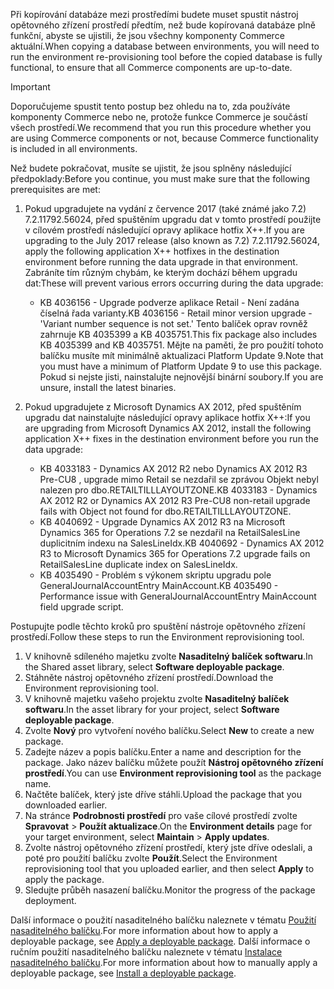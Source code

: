 <span data-ttu-id="d9aec-101">Při kopírování databáze mezi prostředími budete muset spustit nástroj opětovného zřízení prostředí předtím, než bude kopírovaná databáze plně funkční, abyste se ujistili, že jsou všechny komponenty Commerce aktuální.</span><span class="sxs-lookup"><span data-stu-id="d9aec-101">When copying a database between environments, you will need to run the environment re-provisioning tool before the copied database is fully functional, to ensure that all Commerce components are up-to-date.</span></span>

> [!IMPORTANT]
> <span data-ttu-id="d9aec-102">Doporučujeme spustit tento postup bez ohledu na to, zda používáte komponenty Commerce nebo ne, protože funkce Commerce je součástí všech prostředí.</span><span class="sxs-lookup"><span data-stu-id="d9aec-102">We recommend that you run this procedure whether you are using Commerce components or not, because Commerce functionality is included in all environments.</span></span> 

<span data-ttu-id="d9aec-103">Než budete pokračovat, musíte se ujistit, že jsou splněny následující předpoklady:</span><span class="sxs-lookup"><span data-stu-id="d9aec-103">Before you continue, you must make sure that the following prerequisites are met:</span></span>
1. <span data-ttu-id="d9aec-104">Pokud upgradujete na vydání z července 2017 (také známé jako 7.2) 7.2.11792.56024, před spuštěním upgradu dat v tomto prostředí použijte v cílovém prostředí následující opravy aplikace hotfix X++.</span><span class="sxs-lookup"><span data-stu-id="d9aec-104">If you are upgrading to the July 2017 release (also known as 7.2) 7.2.11792.56024, apply the following application X++ hotfixes in the destination environment before running the data upgrade in that environment.</span></span> <span data-ttu-id="d9aec-105">Zabráníte tím různým chybám, ke kterým dochází během upgradu dat:</span><span class="sxs-lookup"><span data-stu-id="d9aec-105">These will prevent various errors occurring during the data upgrade:</span></span>

    - <span data-ttu-id="d9aec-106">KB 4036156 - Upgrade podverze aplikace Retail - Není zadána číselná řada varianty.</span><span class="sxs-lookup"><span data-stu-id="d9aec-106">KB 4036156 - Retail minor version upgrade - 'Variant number sequence is not set.'</span></span> <span data-ttu-id="d9aec-107">Tento balíček oprav rovněž zahrnuje KB 4035399 a KB 4035751.</span><span class="sxs-lookup"><span data-stu-id="d9aec-107">This fix package also includes KB 4035399 and KB 4035751.</span></span> <span data-ttu-id="d9aec-108">Mějte na paměti, že pro použití tohoto balíčku musíte mít minimálně aktualizaci Platform Update 9.</span><span class="sxs-lookup"><span data-stu-id="d9aec-108">Note that you must have a minimum of Platform Update 9 to use this package.</span></span> <span data-ttu-id="d9aec-109">Pokud si nejste jisti, nainstalujte nejnovější binární soubory.</span><span class="sxs-lookup"><span data-stu-id="d9aec-109">If you are unsure, install the latest binaries.</span></span>
    
2. <span data-ttu-id="d9aec-110">Pokud upgradujete z Microsoft Dynamics AX 2012, před spuštěním upgradu dat nainstalujte následující opravy aplikace hotfix X++:</span><span class="sxs-lookup"><span data-stu-id="d9aec-110">If you are upgrading from Microsoft Dynamics AX 2012, install the following application X++ fixes in the destination environment before you run the data upgrade:</span></span>
    - <span data-ttu-id="d9aec-111">KB 4033183 - Dynamics AX 2012 R2 nebo Dynamics AX 2012 R3 Pre-CU8 , upgrade mimo Retail se nezdařil se zprávou Objekt nebyl nalezen pro dbo.RETAILTILLLAYOUTZONE.</span><span class="sxs-lookup"><span data-stu-id="d9aec-111">KB 4033183 - Dynamics AX 2012 R2 or Dynamics AX 2012 R3 Pre-CU8 non-retail upgrade fails with Object not found for dbo.RETAILTILLLAYOUTZONE.</span></span>
    - <span data-ttu-id="d9aec-112">KB 4040692 - Upgrade Dynamics AX 2012 R3 na Microsoft Dynamics 365 for Operations 7.2 se nezdařil na RetailSalesLine duplicitním indexu na SalesLineIdx.</span><span class="sxs-lookup"><span data-stu-id="d9aec-112">KB 4040692 - Dynamics AX 2012 R3 to Microsoft Dynamics 365 for Operations 7.2 upgrade fails on RetailSalesLine duplicate index on SalesLineIdx.</span></span>
    - <span data-ttu-id="d9aec-113">KB 4035490 - Problém s výkonem skriptu upgradu pole GeneralJournalAccountEntry MainAccount.</span><span class="sxs-lookup"><span data-stu-id="d9aec-113">KB 4035490 - Performance issue with GeneralJournalAccountEntry MainAccount field upgrade script.</span></span>


<span data-ttu-id="d9aec-114">Postupujte podle těchto kroků pro spuštění nástroje opětovného zřízení prostředí.</span><span class="sxs-lookup"><span data-stu-id="d9aec-114">Follow these steps to run the Environment reprovisioning tool.</span></span>

1. <span data-ttu-id="d9aec-115">V knihovně sdíleného majetku zvolte **Nasaditelný balíček softwaru**.</span><span class="sxs-lookup"><span data-stu-id="d9aec-115">In the Shared asset library, select **Software deployable package**.</span></span>
2. <span data-ttu-id="d9aec-116">Stáhněte nástroj opětovného zřízení prostředí.</span><span class="sxs-lookup"><span data-stu-id="d9aec-116">Download the Environment reprovisioning tool.</span></span>
3. <span data-ttu-id="d9aec-117">V knihovně majetku vašeho projektu zvolte **Nasaditelný balíček softwaru**.</span><span class="sxs-lookup"><span data-stu-id="d9aec-117">In the asset library for your project, select **Software deployable package**.</span></span>
4. <span data-ttu-id="d9aec-118">Zvolte **Nový** pro vytvoření nového balíčku.</span><span class="sxs-lookup"><span data-stu-id="d9aec-118">Select **New** to create a new package.</span></span>
5. <span data-ttu-id="d9aec-119">Zadejte název a popis balíčku.</span><span class="sxs-lookup"><span data-stu-id="d9aec-119">Enter a name and description for the package.</span></span> <span data-ttu-id="d9aec-120">Jako název balíčku můžete použít **Nástroj opětovného zřízení prostředí**.</span><span class="sxs-lookup"><span data-stu-id="d9aec-120">You can use **Environment reprovisioning tool** as the package name.</span></span>
6. <span data-ttu-id="d9aec-121">Načtěte balíček, který jste dříve stáhli.</span><span class="sxs-lookup"><span data-stu-id="d9aec-121">Upload the package that you downloaded earlier.</span></span>
7. <span data-ttu-id="d9aec-122">Na stránce **Podrobnosti prostředí** pro vaše cílové prostředí zvolte **Spravovat** > **Použít aktualizace**.</span><span class="sxs-lookup"><span data-stu-id="d9aec-122">On the **Environment details** page for your target environment, select **Maintain** > **Apply updates**.</span></span>
8. <span data-ttu-id="d9aec-123">Zvolte nástroj opětovného zřízení prostředí, který jste dříve odeslali, a poté pro použití balíčku zvolte **Použít**.</span><span class="sxs-lookup"><span data-stu-id="d9aec-123">Select the Environment reprovisioning tool that you uploaded earlier, and then select **Apply** to apply the package.</span></span>
9. <span data-ttu-id="d9aec-124">Sledujte průběh nasazení balíčku.</span><span class="sxs-lookup"><span data-stu-id="d9aec-124">Monitor the progress of the package deployment.</span></span> 

<span data-ttu-id="d9aec-125">Další informace o použití nasaditelného balíčku naleznete v tématu [Použití nasaditelného balíčku](../deployment/create-apply-deployable-package.md).</span><span class="sxs-lookup"><span data-stu-id="d9aec-125">For more information about how to apply a deployable package, see [Apply a deployable package](../deployment/create-apply-deployable-package.md).</span></span> <span data-ttu-id="d9aec-126">Další informace o ručním použití nasaditelného balíčku naleznete v tématu [Instalace nasaditelného balíčku](../deployment/install-deployable-package.md).</span><span class="sxs-lookup"><span data-stu-id="d9aec-126">For more information about how to manually apply a deployable package, see [Install a deployable package](../deployment/install-deployable-package.md).</span></span>

